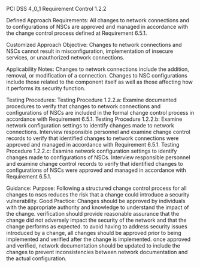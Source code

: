 PCI DSS 4_0_1 Requirement Control 1.2.2

Defined Approach Requirements:
All changes to network connections and to configurations of NSCs are approved and managed in accordance with the change control process defined at Requirement 6.5.1.

Customized Approach Objective:
Changes to network connections and NSCs cannot result in misconfiguration, implementation of insecure services, or unauthorized network connections.

Applicability Notes:
Changes to network connections include the addition, removal, or modification of a connection. Changes to NSC configurations include those related to the component itself as well as those affecting how it performs its security function.

Testing Procedures:
Testing Procedure 1.2.2.a: Examine documented procedures to verify that changes to network connections and configurations of NSCs are included in the formal change control process in accordance with Requirement 6.5.1.
Testing Procedure 1.2.2.b: Examine network configuration settings to identify changes made to network connections. Interview responsible personnel and examine change control records to verify that identified changes to network connections were approved and managed in accordance with Requirement 6.5.1.
Testing Procedure 1.2.2.c: Examine network configuration settings to identify changes made to configurations of NSCs. Interview responsible personnel and examine change control records to verify that identified changes to configurations of NSCs were approved and managed in accordance with Requirement 6.5.1.

Guidance:
Purpose: Following a structured change control process for all changes to nscs reduces the risk that a change could introduce a security vulnerability. Good Practice: Changes should be approved by individuals with the appropriate authority and knowledge to understand the impact of the change. verification should provide reasonable assurance that the change did not adversely impact the security of the network and that the change performs as expected. to avoid having to address security issues introduced by a change, all changes should be approved prior to being implemented and verified after the change is implemented. once approved and verified, network documentation should be updated to include the changes to prevent inconsistencies between network documentation and the actual configuration.